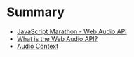 # Summary

- [JavaScript Marathon - Web Audio API](./js-marathon-intro.md)
- [What is the Web Audio API?](./what-is-web-audio-api/what-is-web-audio-api.md)
- [Audio Context](./audio-context.md)
